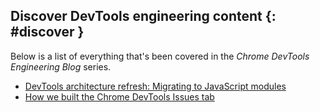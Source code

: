 ## Discover DevTools engineering content {: #discover }

Below is a list of everything that's been covered in the *Chrome DevTools Engineering Blog* series.

* [DevTools architecture refresh: Migrating to JavaScript modules](/web/updates/2020/09/migrating-to-js-modules)
* [How we built the Chrome DevTools Issues tab](/web/updates/2020/09/issues-tab)